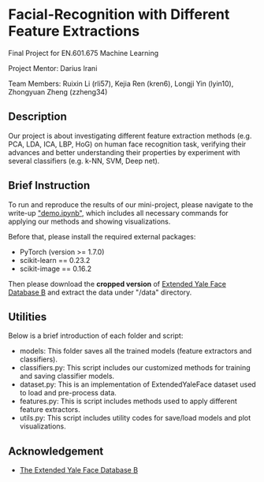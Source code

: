 # Facial-Recognition with Different Feature Extractions
Final Project for EN.601.675 Machine Learning

Project Mentor: Darius Irani

Team Members: Ruixin Li (rli57), Kejia Ren (kren6), Longji Yin (lyin10), Zhongyuan Zheng (zzheng34)

## Description

Our project is about investigating different feature extraction methods (e.g. PCA, LDA, ICA, LBP, HoG) on human face recognition task, verifying their advances and better understanding their properties by experiment with several classifiers (e.g. k-NN, SVM, Deep net).

## Brief Instruction

To run and reproduce the results of our mini-project, please navigate to the write-up ["demo.ipynb"](demo.ipynb), which includes all necessary commands for applying our methods and showing visualizations.

Before that, please install the required external packages:

* PyTorch (version >= 1.7.0)
* scikit-learn == 0.23.2
* scikit-image == 0.16.2

Then please download the **cropped version** of [Extended Yale Face Database B](http://vision.ucsd.edu/extyaleb/CroppedYaleBZip/CroppedYale.zip) and extract the data under "/data" directory.

## Utilities

Below is a brief introduction of each folder and script:

* models: This folder saves all the trained models (feature extractors and classifiers).
* classifiers.py: This script includes our customized methods for training and saving classifier models.
* dataset.py: This is an implementation of ExtendedYaleFace dataset used to load and pre-process data.
* features.py: This is script includes methods used to apply different feature extractors.
* utils.py: This script includes utility codes for save/load models and plot visualizations.

## Acknowledgement

* [The Extended Yale Face Database B](http://vision.ucsd.edu/~leekc/ExtYaleDatabase/ExtYaleB.html)

 
